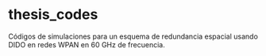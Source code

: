 # thesis_codes
Códigos de simulaciones para un esquema de redundancia espacial usando DIDO en redes WPAN en 60 GHz de frecuencia.
